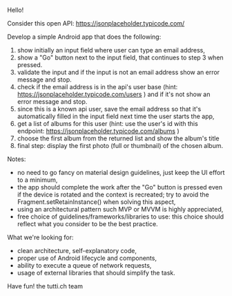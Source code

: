 Hello!

Consider this open API: https://jsonplaceholder.typicode.com/

Develop a simple Android app that does the following:
  1. show initially an input field where user can type an email address,
  2. show a "Go" button next to the input field, that continues to step 3 when pressed.
  3. validate the input and if the input is not an email address show an error message and stop.
  4. check if the email address is in the api's user base (hint: https://jsonplaceholder.typicode.com/users ) and if it's not show an error message and stop.
  5. since this is a known api user, save the email address so that it's automatically filled in the input field next time the user starts the app,
  6. get a list of albums for this user (hint: use the user's id with this endpoint: https://jsonplaceholder.typicode.com/albums )
  7. choose the first album from the returned list and show the album's title
  8. final step: display the first photo (full or thumbnail) of the chosen album.

Notes:
- no need to go fancy on material design guidelines, just keep the UI effort to a minimum,
- the app should complete the work after the "Go" button is pressed even if the device is rotated and the context is recreated; try to avoid the Fragment.setRetainInstance() when solving this aspect,
- using an architectural pattern such MVP or MVVM is highly appreciated,
- free choice of guidelines/frameworks/libraries to use: this choice should reflect what you consider to be the best practice.

What we're looking for:
- clean architecture, self-explanatory code,
- proper use of Android lifecycle and components,
- ability to execute a queue of network requests,
- usage of external libraries that should simplify the task.

Have fun!
the tutti.ch team
